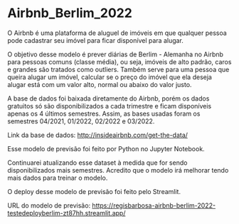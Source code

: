 # Airbnb_Berlim_2022
O Airbnb é uma plataforma de aluguel de imóveis em que qualquer pessoa pode cadastrar seu imóvel para ficar disponível para alugar.

O objetivo desse modelo é prever diárias de Berlim - Alemanha no Airbnb  para pessoas comuns (classe média), ou seja, imóveis de alto padrão, caros e grandes são tratados como outliers. Também serve para uma pessoa que queira alugar um imóvel, calcular se o preço do imóvel que ela deseja alugar está com um valor alto, normal ou abaixo do valor justo.

A base de dados foi baixada diretamente do Airbnb, porém os dados gratuitos só são disponibilizados a cada trimestre e ficam disponíveis apenas os 4 últimos semestres. Assim, as bases usadas foram os semestres 04/2021, 01/2022, 02/2022 e 03/2022.

Link da base de dados: http://insideairbnb.com/get-the-data/

Esse modelo de previsão foi feito por Python no Jupyter Notebook.

Continuarei atualizando esse dataset à medida que for sendo disponibilizados mais semestres. Acredito que o modelo irá melhorar tendo mais dados para treinar o modelo.

O deploy desse modelo de previsão foi feito pelo Streamlit.

URL do modelo de previsão: https://regisbarbosa-airbnb-berlim-2022-testedeployberlim-zt87hh.streamlit.app/
